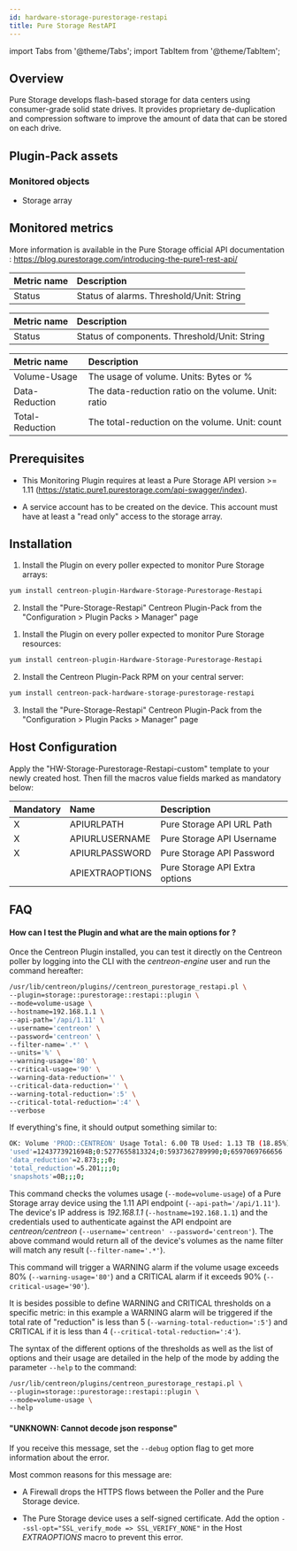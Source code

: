 ```yaml
---
id: hardware-storage-purestorage-restapi
title: Pure Storage RestAPI
---
```

import Tabs from '@theme/Tabs';
import TabItem from '@theme/TabItem';


## Overview

Pure Storage develops flash-based storage for data centers using consumer-grade solid state drives. It provides
proprietary de-duplication and compression software to improve the amount of data that can be stored on each drive.

## Plugin-Pack assets

### Monitored objects

* Storage array

## Monitored metrics

More information is available in the Pure Storage official API documentation : https://blog.purestorage.com/introducing-the-pure1-rest-api/

<Tabs groupId="operating-systems">
<TabItem value="AlarmsGlobal" label="AlarmsGlobal">

| Metric name | Description                              |
| :---------- | :--------------------------------------- |
| Status      | Status of alarms. Threshold/Unit: String |

</TabItem>
<TabItem value="HardwareGlobal" label="HardwareGlobal">

| Metric name | Description                                  |
| :---------- | :------------------------------------------- |
| Status      | Status of components. Threshold/Unit: String |

</TabItem>
<TabItem value="VolumeUsageGlobal" label="VolumeUsageGlobal">

| Metric name     | Description                                         |
| :-------------- | :-------------------------------------------------- |
| Volume-Usage    | The usage of volume. Units: Bytes or %              |
| Data-Reduction  | The data-reduction ratio on the volume. Unit: ratio |
| Total-Reduction | The total-reduction on the volume. Unit: count      |

</TabItem>
</Tabs>

## Prerequisites

* This Monitoring Plugin requires at least a Pure Storage API version >= 1.11 (https://static.pure1.purestorage.com/api-swagger/index).

* A service account has to be created on the device. This account must have at least a "read only" access to the storage array.

## Installation

<Tabs groupId="licence-systems">
<TabItem value="Online IMP Licence & IT100 Editions" label="Online IMP Licence & IT100 Editions">

1. Install the Plugin on every poller expected to monitor Pure Storage arrays:

```bash
yum install centreon-plugin-Hardware-Storage-Purestorage-Restapi
```

2. Install the "Pure-Storage-Restapi" Centreon Plugin-Pack from the "Configuration > Plugin Packs > Manager" page

</TabItem>
<TabItem value="Offline IMP License" label="Offline IMP License">

1. Install the Plugin on every poller expected to monitor Pure Storage resources:

```bash
yum install centreon-plugin-Hardware-Storage-Purestorage-Restapi
```

2. Install the Centreon Plugin-Pack RPM on your central server:

```bash
yum install centreon-pack-hardware-storage-purestorage-restapi
```

3. Install the "Pure-Storage-Restapi" Centreon Plugin-Pack from the "Configuration > Plugin Packs > Manager" page

</TabItem>
</Tabs>

## Host Configuration

Apply the "HW-Storage-Purestorage-Restapi-custom" template to your newly created host. Then fill the macros value fields marked as mandatory below:

| Mandatory | Name            | Description                    |
| :-------- | :-------------- | :----------------------------- |
| X         | APIURLPATH      | Pure Storage API URL Path      |
| X         | APIURLUSERNAME  | Pure Storage API Username      |
| X         | APIURLPASSWORD  | Pure Storage API Password      |
|           | APIEXTRAOPTIONS | Pure Storage API Extra options |

## FAQ

#### How can I test the Plugin and what are the main options for ?

Once the Centreon Plugin installed, you can test it directly on the Centreon poller by logging into the CLI with the *centreon-engine* user and run the command hereafter:

```bash
/usr/lib/centreon/plugins//centreon_purestorage_restapi.pl \
--plugin=storage::purestorage::restapi::plugin \
--mode=volume-usage \
--hostname=192.168.1.1 \
--api-path='/api/1.11' \
--username='centreon' \
--password='centreon' \
--filter-name='.*' \
--units='%' \
--warning-usage='80' \
--critical-usage='90' \
--warning-data-reduction='' \
--critical-data-reduction='' \
--warning-total-reduction=':5' \
--critical-total-reduction=':4' \
--verbose
```

If everything's fine, it should output something similar to:

```bash
OK: Volume 'PROD::CENTREON' Usage Total: 6.00 TB Used: 1.13 TB (18.85%) Free: 4.87 TB (81.15%), Data Reduction : 2.917, Total Reduction : 5.193, Snapshots : 0.00 B |
'used'=1243773921694B;0:5277655813324;0:5937362789990;0;6597069766656
'data_reduction'=2.873;;;0;
'total_reduction'=5.201;;;0;
'snapshots'=0B;;;0;
```

This command checks the volumes usage (```--mode=volume-usage```) of a Pure Storage array device using the 1.11 API endpoint (```--api-path='/api/1.11'```). The device's IP address is *192.168.1.1* (```--hostname=192.168.1.1```) and the credentials used to authenticate against the API endpoint are *centreon/centreon* (```--username='centreon' --password='centreon'```). The above command would return all of the device's volumes as the name filter will match any result (```--filter-name='.*'```).

This command will trigger a WARNING alarm if the volume usage exceeds 80% (```--warning-usage='80'```) and a CRITICAL alarm if it exceeds 90% (```--critical-usage='90'```).

It is besides possible to define WARNING and CRITICAL thresholds on a specific metric:
in this example a WARNING alarm will be triggered if the total rate of "reduction" is less than 5 (```--warning-total-reduction=':5'```) and CRITICAL if it is less than 4 (```--critical-total-reduction=':4'```).

The syntax of the different options of the thresholds as well as the list of options and their usage are detailed in the help of the mode by adding the parameter ```--help``` to the command:

```bash
/usr/lib/centreon/plugins/centreon_purestorage_restapi.pl \
--plugin=storage::purestorage::restapi::plugin \
--mode=volume-usage \
--help
```

#### "UNKNOWN: Cannot decode json response"

If you receive this message, set the ```--debug``` option flag to get more information about the error.

Most common reasons for this message are:

* A Firewall drops the HTTPS flows between the Poller and the Pure Storage device.

* The Pure Storage device uses a self-signed certificate. Add the option ```--ssl-opt="SSL_verify_mode => SSL_VERIFY_NONE"``` in the  Host *EXTRAOPTIONS* macro to prevent this error.
